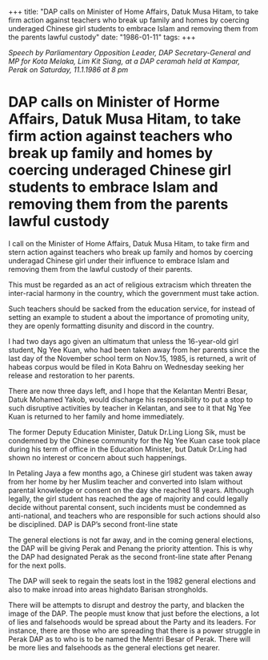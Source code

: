 +++ 
title: "DAP calls on Minister of Home Affairs, Datuk Musa Hitam, to take firm action against teachers who break up family and homes by coercing underaged Chinese girl students to embrace Islam and removing them from the parents lawful custody"
date: "1986-01-11"
tags:
+++

_Speech by Parliamentary Opposition Leader, DAP Secretary-General and MP for Kota Melaka, Lim Kit Siang, at a DAP ceramah held at Kampar, Perak on Saturday, 11.1.1986 at 8 pm_

# DAP calls on Minister of Horme Affairs, Datuk Musa Hitam, to take firm action against teachers who break up family and homes by coercing underaged Chinese girl students to embrace Islam and removing them from the parents lawful custody

I call on the Minister of Home Affairs, Datuk Musa Hitam, to take firm and stern action against teachers who break up family and homos by coercing underagad Chinese girl under their influence to embrace Islam and removing them from the lawful custody of their parents.</u>
		
This must be regarded as an act of religious extracism which threaten the inter-racial harmony in the country, which the government must take action.
		
Such teachers should be sacked from the education service, for instead of setting an example to student a about the importance of promoting unity, they are openly formatting disunity and discord in the country.
		
I had two days ago given an ultimatum that unless the 16-year-old girl student, Ng Yee Kuan, who had been taken away from her parents since the last day of the November school term on Nov.15, 1985, is returned, a writ of habeas corpus would be filed in Kota Bahru on Wednesday seeking her release and restoration to her parents.
		
There are now three days left, and I hope that the Kelantan Mentri Besar, Datuk Mohamed Yakob, would discharge his responsibility to put a stop to such disruptive activities by teacher in Kelantan, and see to it that Ng Yee Kuan is returned to her family and home immediately.
		
The former Deputy Education Minister, Datuk Dr.Ling Liong Sik, must be condemned by the Chinese community for the Ng Yee Kuan case took place during his term of office in the Education Minister, but Datuk Dr.Ling had shown no interest or concern about such happenings.
		
In Petaling Jaya a few months ago, a Chinese girl student was taken away from her home by her Muslim teacher and converted into Islam without parental knowledge or consent on the day she reached 18 years. Although legally, the girl student has reached the age of majority and could legally decide without parental consent, such incidents must be condemned as anti-national, and teachers who are responsible for such actions should also be disciplined.
DAP is DAP’s second front-line state
		
The general elections is not far away, and in the coming general elections, the DAP will be giving Perak and Penang the priority attention. This is why the DAP had designated Perak as the second front-line state after Penang for the next polls.
		
The DAP will seek to regain the seats lost in the 1982 general elections and also to make inroad into areas highdato  Barisan strongholds.
		
There will be attempts to disrupt and destroy the party, and blacken the image of the DAP. The people must know that just before the elections, a lot of lies and falsehoods would be spread about the Party and its leaders. For instance, there are those who are spreading that there is a power struggle in Perak DAP as to who is to be named the Mentri Besar of Perak. There will be more lies and falsehoods as the general elections get nearer.
 
